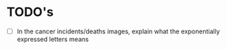 TODO's
======
- [ ] In the cancer incidents/deaths images, explain what the exponentially
      expressed letters means
